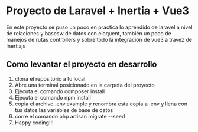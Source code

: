 # Proyecto de Laravel + Inertia + Vue3

En este proyecto se puso un poco en práctica lo aprendido de laravel a nivel de relaciones y basesw de datos con eloquent, también un poco de manejos de rutas controllers y sobre todo la integración de vue3 a travez de Inertiajs

## Como levantar el proyecto en desarrollo

1. clona el repositorio a tu local
2. Abre una terminal posicionado en la carpeta del proyecto
3. Ejecuta el comando composer install
4. Ejecuta el comando npm install
5. copia el archivo .env.example y renombra esta copia a .env y llena con tus datos las variables de base de datos 
6. corre el comando php artisan migrate --seed
7. Happy coding!!!
